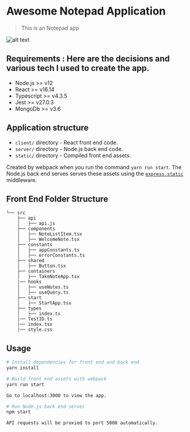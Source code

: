 # Awesome Notepad Application

> This is an Notepad app 

![alt text](https://green-tech2510.slite.com/api/files/~~KW5CedF/Screenshot%202021-07-12%20at%205.02.32%20PM.png)

## Requirements : Here are the decisions and various tech I used to create the app.

- Node.js >= v12
- React >= v16.14
- Typescript >= v4.3.5
- Jest >= v27.0.3
- MongoDb >= v3.6


## Application structure

- `client/` directory - React front end code.
- `server/` directory - Node.js back end code.
- `static/` directory - Compiled front end assets. 

Created by webpack when you run the command `yarn run start`. The Node.js back end serves serves these assets using the
[`express.static`](https://expressjs.com/en/starter/static-files.html#serving-static-files-in-express) middleware.

## Front End Folder Structure
```
└── src
    ├── api
    │   ├── api.js
    ├── components
    │   ├── NoteListItem.tsx
    │   ├── WelcomeNote.tsx    
    ├── constants
    │   ├── appConstants.ts
    │   ├── errorConstants.ts
    ├── shared
    │   ├── Button.tsx
    ├── containers 
    │   ├── TakeNoteApp.tsx
    |── hooks
    │   ├── useNotes.ts
    │   ├── useQuery.ts
    ├── start
    │   ├── StartApp.tsx
    ├── types
    │   ├── index.ts
    |── TestID.ts
    |── index.tsx
    |── style.css
```

## Usage

```bash
# Install dependencies for front end and back end
yarn install

# Build front end assets with webpack
yarn run start

Go to localhost:3000 to view the app.

# Run Node.js back end server
npm start

API requests will be proxied to port 5000 automatically.
```
